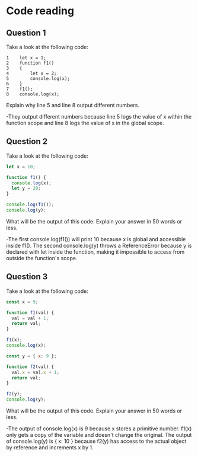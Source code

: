 # Code reading

## Question 1

Take a look at the following code:

```
1    let x = 1;
2    function f1()
3    {
4        let x = 2;
5        console.log(x);
6    }
7    f1();
8    console.log(x);
```

Explain why line 5 and line 8 output different numbers.

-They output different numbers because line 5 logs the value of x within the function scope and line 8 logs the value of x in the global scope.

## Question 2

Take a look at the following code:

```js
let x = 10;

function f1() {
  console.log(x);
  let y = 20;
}

console.log(f1());
console.log(y);
```

What will be the output of this code. Explain your answer in 50 words or less.

-The first console.log(f1()) will print 10 because x is global and accessible inside f1(). The second console.log(y) throws a ReferenceError because y is declared with let inside the function, making it impossible to access from outside the function's scope.

## Question 3

Take a look at the following code:

```js
const x = 9;

function f1(val) {
  val = val + 1;
  return val;
}

f1(x);
console.log(x);

const y = { x: 9 };

function f2(val) {
  val.x = val.x + 1;
  return val;
}

f2(y);
console.log(y);
```

What will be the output of this code. Explain your answer in 50 words or less.

-The output of console.log(x) is 9 because x stores a primitive number. f1(x) only gets a copy of the variable and doesn't change the original.
The output of console.log(y) is  { x: 10 } because f2(y) has access to the actual object by reference and increments x by 1.
